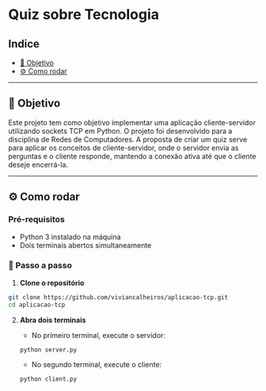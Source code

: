 # Quiz sobre Tecnologia

## Indice

+ [🎯 Objetivo](#-objetivo)
+ [⚙️ Como rodar](#⚙-como-rodar)

---

## 🎯 Objetivo

Este projeto tem como objetivo implementar uma aplicação cliente-servidor utilizando sockets TCP em Python. O projeto foi desenvolvido para a disciplina de Redes de Computadores. A proposta de criar um quiz serve para aplicar os conceitos de cliente-servidor, onde o servidor envia as perguntas e o cliente responde, mantendo a conexão ativa até que o cliente deseje encerrá-la.

---

## ⚙️ Como rodar

### Pré-requisitos

- Python 3 instalado na máquina
- Dois terminais abertos simultaneamente

### 🚀 Passo a passo

1. **Clone o repositório**

```bash
git clone https://github.com/viviancalheiros/aplicacao-tcp.git
cd aplicacao-tcp
```

2. **Abra dois terminais**

    + No primeiro terminal, execute o servidor:

    ```bash
    python server.py
    ```

    + No segundo terminal, execute o cliente:

    ```bash
    python client.py
    ```
